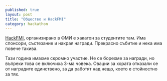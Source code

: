 ```yaml
---
published: true
layout: post
title: "Общество и HackFMI"
category: hackathon
---
```


[HackFMI](http://hackfmi.com/), организирано в ФМИ е хакатон за студентите там. Има спонсори, състезание и накрая награди. Прекрасно събитие и нека има повече такива.

Тази година имахме скромно участие. Не се борехме за награди, но въпреки това се включиха 3-ма човека. Овации за хората отказали се от наградите единствено, за да работят над нещо, което е стойностно за тях.
